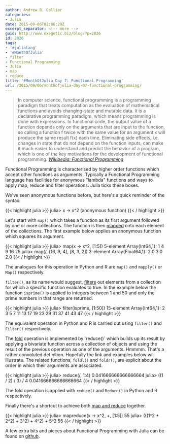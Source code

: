 ```yaml
---
author: Andrew B. Collier
categories:
- Julia
date: 2015-09-06T02:06:29Z
excerpt_separator: <!-- more -->
guid: http://www.exegetic.biz/blog/?p=2026
id: 2026
tags:
- '#julialang'
- '#MonthOfJulia'
- filter
- Functional Programming
- Julia
- map
- reduce
title: '#MonthOfJulia Day 7: Functional Programming'
url: /2015/09/06/monthofjulia-day-07-functional-programming/
---
```


<!--more-->

<blockquote>
In computer science, functional programming is a programming paradigm that treats computation as the evaluation of mathematical functions and avoids changing-state and mutable data. It is a declarative programming paradigm, which means programming is done with expressions. In functional code, the output value of a function depends only on the arguments that are input to the function, so calling a function f twice with the same value for an argument x will produce the same result f(x) each time. Eliminating side effects, i.e. changes in state that do not depend on the function inputs, can make it much easier to understand and predict the behavior of a program, which is one of the key motivations for the development of functional programming.
<cite><a href="https://en.wikipedia.org/wiki/Functional_programming">Wikipedia: Functional Programming</a></cite>
</blockquote>

Functional Programming is characterised by higher order functions which accept other functions as arguments. Typically a Functional Programming language has facilities for anonymous "lambda" functions and ways to apply map, reduce and filter operations. Julia ticks these boxes.

We've seen anonymous functions before, but here's a quick reminder of the syntax:
  
{{< highlight julia >}}
julia> x -> x^2
(anonymous function)
{{< / highlight >}}

Let's start with `map()` which takes a function as its first argument followed by one or more collections. The function is then [mapped](https://en.wikipedia.org/wiki/Map_(higher-order_function)) onto each element of the collections. The first example below applies an anonymous function which squares its argument.
  
{{< highlight julia >}}
julia> map(x -> x^2, [1:5])
5-element Array{Int64,1}:
  1
  4
  9
 16
 25
julia> map(/, [16, 9, 4], [8, 3, 2])
3-element Array{Float64,1}:
 2.0
 3.0
 2.0
{{< / highlight >}}
  
The analogues for this operation in Python and R are `map()` and `mapply()` or `Map()` respectively.

`filter()`, as its name would suggest, [filters](https://en.wikipedia.org/wiki/Filter_(higher-order_function)) out elements from a collection for which a specific function evaluates to true. In the example below the function `isprime()` is applied to integers between 1 and 50 and only the prime numbers in that range are returned.
  
{{< highlight julia >}}
julia> filter(isprime, [1:50])
15-element Array{Int64,1}:
  2
  3
  5
  7
 11
 13
 17
 19
 23
 29
 31
 37
 41
 43
 47
{{< / highlight >}}
  
The equivalent operation in Python and R is carried out using `filter()` and `Filter()` respectively.

The [fold](https://en.wikipedia.org/wiki/Fold_(higher-order_function)) operation is implemented by `reduce()` which builds up its result by applying a bivariate function across a collection of objects and using the result of the previous operation as one of the arguments. Hmmmm. That's a rather convoluted definition. Hopefully the link and examples below will illustrate. The related functions, `foldl()` and `foldr()`, are explicit about the order in which their arguments are associated.
  
{{< highlight julia >}}
julia> reduce(/, 1:4)
0.041666666666666664
julia> ((1 / 2) / 3) / 4
0.041666666666666664
{{< / highlight >}}
  
The fold operation is applied with `reduce()` and `Reduce()` in Python and R respectively.

Finally there's a shortcut to achieve both [map and reduce](https://en.wikipedia.org/wiki/MapReduce) together.
  
{{< highlight julia >}}
julia> mapreduce(x -> x^2, +, [1:5])
55
julia> (((1^2 + 2^2) + 3^2) + 4^2) + 5^2
55
{{< / highlight >}}

A few extra bits and pieces about Functional Programming with Julia can be found on [github](https://github.com/DataWookie/MonthOfJulia).
